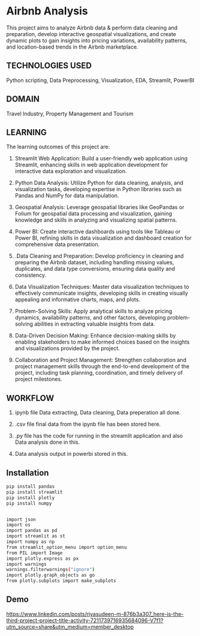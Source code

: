 
# Airbnb Analysis

This project aims to analyze Airbnb data & perform data cleaning and preparation, develop interactive geospatial visualizations, and create dynamic plots to gain insights into pricing variations, availability patterns, and location-based trends in the Airbnb marketplace.

## TECHNOLOGIES USED

Python scripting, Data Preprocessing, Visualization,
EDA, Streamlit, PowerBI 




## DOMAIN

Travel Industry, Property Management and Tourism
## LEARNING

The learning outcomes of this project are: 

1. Streamlit Web Application: Build a user-friendly web application using Streamlit, enhancing skills in web application development for interactive data exploration and visualization.

2. Python Data Analysis: Utilize Python for data cleaning, analysis, and visualization tasks, developing expertise in Python libraries such as Pandas and NumPy for data manipulation.

3. Geospatial Analysis: Leverage geospatial libraries like GeoPandas or Folium for geospatial data processing and visualization, gaining knowledge and skills in analyzing and visualizing spatial patterns.

4. Power BI: Create interactive dashboards using tools like Tableau or Power BI, refining skills in data visualization and dashboard creation for comprehensive data presentation.

5. .Data Cleaning and Preparation: Develop proficiency in cleaning and preparing the Airbnb dataset, including handling missing values, duplicates, and data type conversions, ensuring data quality and consistency.

6. Data Visualization Techniques: Master data visualization techniques to effectively communicate insights, developing skills in creating visually appealing and informative charts, maps, and plots.

7. Problem-Solving Skills: Apply analytical skills to analyze pricing dynamics, availability patterns, and other factors, developing problem-solving abilities in extracting valuable insights from data.

8. Data-Driven Decision Making: Enhance decision-making skills by enabling stakeholders to make informed choices based on the insights and visualizations provided by the project.

9. Collaboration and Project Management: Strengthen collaboration and project management skills through the end-to-end development of the project, including task planning, coordination, and timely delivery of project milestones.
## WORKFLOW

1. ipynb file Data extracting, Data cleaning, Data preperation all done.

2. .csv file final data from the ipynb file has been stored here.

3. .py file has the code for running in the streamlit application and also Data analysis done in this.

4. Data analysis output in powerbi stored in this.
## Installation



```bash
pip install pandas
pip install streamlit
pip install plotly
pip install numpy


import json
import os
import pandas as pd
import streamlit as st
import numpy as np
from streamlit_option_menu import option_menu
from PIL import Image
import plotly.express as px 
import warnings
warnings.filterwarnings("ignore")
import plotly.graph_objects as go                                                                                                                                                                                                                                                                                                                                                                                                                                                                                                                                                                                                                   
from plotly.subplots import make_subplots
```
    
## Demo
https://www.linkedin.com/posts/riyasudeen-m-876b3a307_here-is-the-third-project-project-title-activity-7211739716935684096-V7f1?utm_source=share&utm_medium=member_desktop

